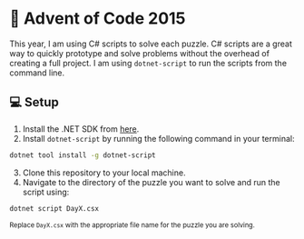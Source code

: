 # 🎄 Advent of Code 2015

This year, I am using C# scripts to solve each puzzle. C# scripts are a great way to quickly prototype and solve problems without the overhead of creating a full project. I am using `dotnet-script` to run the scripts from the command line.

## 💻 Setup

1. Install the .NET SDK from [here](https://dotnet.microsoft.com/download).
2. Install `dotnet-script` by running the following command in your terminal:

```bash
dotnet tool install -g dotnet-script
```

3. Clone this repository to your local machine.
4. Navigate to the directory of the puzzle you want to solve and run the script using:

```bash
dotnet script DayX.csx
```

<sub>Replace `DayX.csx` with the appropriate file name for the puzzle you are solving.</sub>